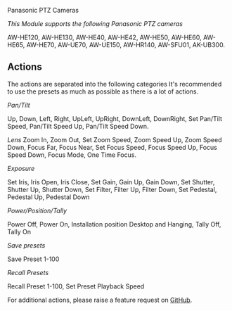 Panasonic PTZ Cameras

*This Module supports the following Panasonic PTZ cameras*

AW-HE120, AW-HE130, AW-HE40, AW-HE42, AW-HE50, AW-HE60, AW-HE65, AW-HE70, AW-UE70, AW-UE150, AW-HR140, AW-SFU01, AK-UB300.


## Actions
The actions are separated into the following categories
It's recommended to use the presets as much as possible as there is a lot of actions.

*Pan/Tilt*

Up, Down, Left, Right, UpLeft, UpRight, DownLeft, DownRight, Set Pan/Tilt Speed, Pan/Tilt Speed Up, Pan/Tilt Speed Down.

*Lens*
Zoom In, Zoom Out, Set Zoom Speed, Zoom Speed Up, Zoom Speed Down, Focus Far, Focus Near, Set Focus Speed, Focus Speed Up, Focus Speed Down, Focus Mode, One Time Focus.

*Exposure*

Set Iris, Iris Open, Iris Close, Set Gain, Gain Up, Gain Down, Set Shutter, Shutter Up, Shutter Down, Set Filter, Filter Up, Filter Down, Set Pedestal, Pedestal Up, Pedestal Down

*Power/Position/Tally*

Power Off, Power On, Installation position Desktop and Hanging, Tally Off, Tally On

*Save presets*

Save Preset 1-100

*Recall Presets*

Recall Preset 1-100, Set Preset Playback Speed



For additional actions, please raise a feature request on [GitHub](https://github.com/bitfocus/companion-module-panasonic-ptz/).
